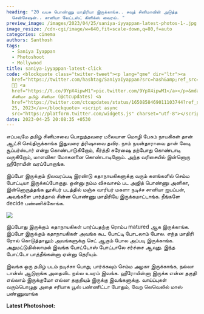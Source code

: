 ```yaml
---
heading: "20 வயசு பொண்ணு மாதிரியா இருக்காங்க.. சவுத் சினிமாவின் அடுத்த
  சென்சேஷன்.. சானியா லேட்டஸ்ட் கிளிக்ஸ் வைரல். "
preview_image: /images/2023/04/25/saniya-iyyappan-latest-photos-1-.jpg
image_resize: /cdn-cgi/image/w=640,fit=scale-down,q=80,f=auto
categories: cinema
authors: Santhosh
tags:
  - Saniya Iyappan
  - Photoshoot
  - Mollywood
title: saniya-iyyappan-latest-click
code: <blockquote class="twitter-tweet"><p lang="qme" dir="ltr"><a
  href="https://twitter.com/hashtag/SaniyaIyappan?src=hash&amp;ref_src=twsrc%5Etfw">#SaniyaIyappan</a>
  💙😘 <a
  href="https://t.co/9YpX4ipwM1">pic.twitter.com/9YpX4ipwM1</a></p>&mdash;
  சினிமா தமிழ் சினிமா (@ctcupdates) <a
  href="https://twitter.com/ctcupdates/status/1650858469011103744?ref_src=twsrc%5Etfw">April
  25, 2023</a></blockquote> <script async
  src="https://platform.twitter.com/widgets.js" charset="utf-8"></script>
date: 2023-04-25 20:08:35 +0530
---
```

எப்பவுமே தமிழ் சினிமாவை பொறுத்தவரை மலையாள மொழி பேசும் நாயகிகள் தான் ஆட்சி செய்திருக்காங்க இதுவரை த்ரிஷாவை தவிர. நாம் நயன்தாராவை தான் லேடி சூப்பர்ஸ்டார் என்று கொண்டாடுகிறோம், கீர்த்தி சுரேஷை தற்போது கொண்டாடி வருகிறோம், மாளவிகா மோகனனை கொண்டாடினோம். அந்த வரிசையில் இன்னொரு ஹீரோயின் வரப்போறாங்க.

இப்போ இருக்கும் நிலவரப்படி இரண்டு கதாநாயகிகளுக்கு வரும் களங்களில் செம்ம போட்டியா இருக்கப்போகுது. ஒன்னு நம்ம விசுவாசம் பட அஜித் பொண்ணு அனிகா, இன்னொருத்தங்க லூசிபர் படத்தில் மஞ்சு வாரியர் மகளா நடிச்ச சானியா ஐயப்பன், அவங்களை பார்த்தால் சின்ன பொண்ணு மாதிரியே இருக்கமாட்டாங்க. நீங்களே decide பண்ணிக்கோங்க. 



![](/images/2023/04/25/saniya-iyyappan-latest-photos-2-.jpg)

இப்போது இருக்கும் கதாநாயகிகள் பார்ப்பதற்கு ரொம்ப matured ஆக இருக்காங்க. இப்போ இருக்கும் கதாநாயகிகள் அவங்க கூட போட்டி போடலாம் போல. எந்த மாதிரி ரோல் கொடுத்தாலும் அவங்களுக்கு செட் ஆகும் போல அப்படி இருக்காங்க. அதுமட்டுமில்லாமல் இவங்க போட்டோஸ் போட்டாலே சர்ச்சை ஆவுது. இந்த போட்டோ பாத்தீங்கன்னா ஏன்னு தெரியும். 

இவங்க ஒரு தமிழ் படம் நடிச்சா பொது, பார்க்கவும் செம்ம அழகா இருக்காங்க, நல்லா டான்ஸ் ஆடுறாங்க அதைவிட நல்ல உயரம் இவங்க. ஹீரோயின்னா இருக்க என்ன தகுதி எல்லாம் இருக்குமோ எல்லா தகுதியும் இருக்கு இவங்களுக்கு. வாய்ப்புகள் வரும்பொழுது அதை சரியாக யூஸ் பண்ணிட்டா போதும், வேற லெவெலில் மாஸ் பண்ணுவாங்க 

**L﻿atest Photoshoot:**